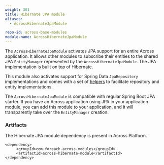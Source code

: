 ```yaml
---
weight: 301
title: Hibernate JPA module
aliases:
  - AcrossHibernateJpaModule

repo-id: across-base-modules
module-name: AcrossHibernateJpaModule
---
```


The `AcrossHibernateJpaModule` activates JPA support for an entire
Across application. It allows other modules to subscribe their entities
to the shared JPA `EntityManager` represented by the
`AcrossHibernateJpaModule`. The JPA implementation is built on top of
Hibernate.

<!--more-->

This module also activates support for Spring
Data `JpaRepository` implementations and comes with a set
of [helpers](https://across-docs.foreach.be/across-standard-modules/AcrossHibernateModule/3.0.0.RELEASE/reference/#base-classes) to
facilitate repository and entity implementations.

The `AcrossHibernateJpaModule` is compatible with regular Spring Boot
JPA starter. If you have an Across application using JPA in your
application module, you can add this module to your application, and it
will transparently take over the `EntityManager` creation.

### Artifacts

The Hibernate JPA module dependency is present in Across Platform.

    <dependency>
         <groupId>com.foreach.across.modules</groupId>
         <artifactId>across-hibernate-module</artifactId>
    </dependency>

